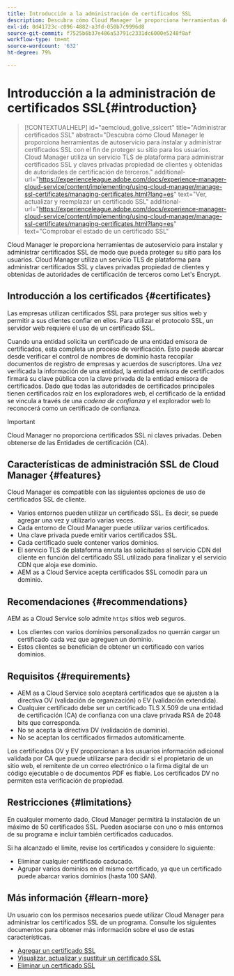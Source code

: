 ```yaml
---
title: Introducción a la administración de certificados SSL
description: Descubra cómo Cloud Manager le proporciona herramientas de autoservicio para instalar certificados SSL.
exl-id: 0d41723c-c096-4882-a3fd-050b7c9996d8
source-git-commit: f7525b6b37e486a53791c2331dc6000e5248f8af
workflow-type: tm+mt
source-wordcount: '632'
ht-degree: 79%

---
```



# Introducción a la administración de certificados SSL{#introduction}

>[!CONTEXTUALHELP]
>id="aemcloud_golive_sslcert"
>title="Administrar certificados SSL"
>abstract="Descubra cómo Cloud Manager le proporciona herramientas de autoservicio para instalar y administrar certificados SSL con el fin de proteger su sitio para los usuarios. Cloud Manager utiliza un servicio TLS de plataforma para administrar certificados SSL y claves privadas propiedad de clientes y obtenidas de autoridades de certificación de terceros."
>additional-url="https://experienceleague.adobe.com/docs/experience-manager-cloud-service/content/implementing/using-cloud-manager/manage-ssl-certificates/managing-certificates.html?lang=es" text="Ver, actualizar y reemplazar un certificado SSL"
>additional-url="https://experienceleague.adobe.com/docs/experience-manager-cloud-service/content/implementing/using-cloud-manager/manage-ssl-certificates/managing-certificates.html?lang=es" text="Comprobar el estado de un certificado SSL"

Cloud Manager le proporciona herramientas de autoservicio para instalar y administrar certificados SSL de modo que pueda proteger su sitio para los usuarios. Cloud Manager utiliza un servicio TLS de plataforma para administrar certificados SSL y claves privadas propiedad de clientes y obtenidas de autoridades de certificación de terceros como Let&#39;s Encrypt.

## Introducción a los certificados {#certificates}

Las empresas utilizan certificados SSL para proteger sus sitios web y permitir a sus clientes confiar en ellos. Para utilizar el protocolo SSL, un servidor web requiere el uso de un certificado SSL.

Cuando una entidad solicita un certificado de una entidad emisora de certificados, esta completa un proceso de verificación. Esto puede abarcar desde verificar el control de nombres de dominio hasta recopilar documentos de registro de empresas y acuerdos de suscriptores. Una vez verificada la información de una entidad, la entidad emisora de certificados firmará su clave pública con la clave privada de la entidad emisora de certificados. Dado que todas las autoridades de certificados principales tienen certificados raíz en los exploradores web, el certificado de la entidad se vincula a través de una *cadena de confianza* y el explorador web lo reconocerá como un certificado de confianza.

>[!IMPORTANT]
>
>Cloud Manager no proporciona certificados SSL ni claves privadas. Deben obtenerse de las Entidades de certificación (CA).

## Características de administración SSL de Cloud Manager {#features}

Cloud Manager es compatible con las siguientes opciones de uso de certificados SSL de cliente.

* Varios entornos pueden utilizar un certificado SSL. Es decir, se puede agregar una vez y utilizarlo varias veces.
* Cada entorno de Cloud Manager puede utilizar varios certificados.
* Una clave privada puede emitir varios certificados SSL.
* Cada certificado suele contener varios dominios.
* El servicio TLS de plataforma enruta las solicitudes al servicio CDN del cliente en función del certificado SSL utilizado para finalizar y el servicio CDN que aloja ese dominio.
* AEM as a Cloud Service acepta certificados SSL comodín para un dominio.

## Recomendaciones {#recommendations}

AEM as a Cloud Service solo admite `https` sitios web seguros.

* Los clientes con varios dominios personalizados no querrán cargar un certificado cada vez que agreguen un dominio.
* Estos clientes se benefician de obtener un certificado con varios dominios.

## Requisitos  {#requirements}

* AEM as a Cloud Service solo aceptará certificados que se ajusten a la directiva OV (validación de organización) o EV (validación extendida).
* Cualquier certificado debe ser un certificado TLS X.509 de una entidad de certificación (CA) de confianza con una clave privada RSA de 2048 bits que corresponda.
* No se acepta la directiva DV (validación de dominio).
* No se aceptan los certificados firmados automáticamente.

Los certificados OV y EV proporcionan a los usuarios información adicional validada por CA que puede utilizarse para decidir si el propietario de un sitio web, el remitente de un correo electrónico o la firma digital de un código ejecutable o de documentos PDF es fiable. Los certificados DV no permiten esta verificación de propiedad.

## Restricciones {#limitations}

En cualquier momento dado, Cloud Manager permitirá la instalación de un máximo de 50 certificados SSL. Pueden asociarse con uno o más entornos de su programa e incluir también certificados caducados.

Si ha alcanzado el límite, revise los certificados y considere lo siguiente:

* Eliminar cualquier certificado caducado.
* Agrupar varios dominios en el mismo certificado, ya que un certificado puede abarcar varios dominios (hasta 100 SAN).

## Más información {#learn-more}

Un usuario con los permisos necesarios puede utilizar Cloud Manager para administrar los certificados SSL de un programa. Consulte los siguientes documentos para obtener más información sobre el uso de estas características.

* [Agregar un certificado SSL](/help/implementing/cloud-manager/managing-ssl-certifications/add-ssl-certificate.md)
* [Visualizar, actualizar y sustituir un certificado SSL](/help/implementing/cloud-manager/managing-ssl-certifications/managing-certificates.md)
* [Eliminar un certificado SSL](/help/implementing/cloud-manager/managing-ssl-certifications/managing-certificates.md)
